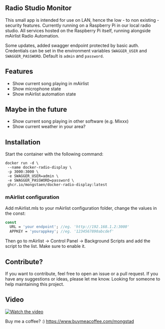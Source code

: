 ## Radio Studio Monitor

This small app is intended for use on LAN, hence the low - to non existing - security features. Currently running on a Raspberry Pi in our local radio studio. All services hosted on the Raspberry Pi itself, running alongside mAirlist Radio Automation.

Some updates, added swagger endpoint protected by basic auth. Credentials can be set in the environment variables `SWAGGER_USER` and `SWAGGER_PASSWORD`. Default is `admin` and `password`.

## Features

- Show current song playing in mAirlist
- Show microphone state
- Show mAirlist automation state

## Maybe in the future

- Show current song playing in other software (e.g. Mixxx)
- Show current weather in your area?

## Installation

Start the container with the following command:

```
docker run -d \
 --name docker-radio-display \
 -p 3000:3000 \
 -e SWAGGER_USER=admin \
 -e SWAGGER_PASSWORD=password \
 ghcr.io/mongstaen/docker-radio-display:latest
```

### mAirlist configuration

Add mAirlist.mls to your mAirlist configuration folder, change the values in the const:

```pascal
const
  URL = 'your endpoint'; //eg. 'http://192.168.1.2:3000'
  APPKEY = 'yourappkey'; //eg. '1234567890abcdef'
```

Then go to mAirlist -> Control Panel -> Background Scripts and add the script to the list. Make sure to enable it.

## Contribute?

If you want to contribute, feel free to open an issue or a pull request. If you have any suggestions or ideas, please let me know.
Looking for someone to help maintaining this project.

## Video

[![Watch the video](https://img.youtube.com/vi/raYs-18zn80/maxresdefault.jpg)](https://www.youtube.com/watch?v=raYs-18zn80)

Buy me a coffee? :)
https://www.buymeacoffee.com/mongstad
